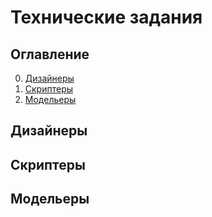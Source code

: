 # Технические задания

## Оглавление

0. [Дизайнеры](#Разделительная-черта)
1. [Скриптеры](#Заголовки)
2. [Модельеры](#Работа-с-выделением-текста)

## Дизайнеры

## Скриптеры

## Модельеры

